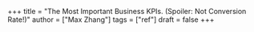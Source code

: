 +++
title = "The Most Important Business KPIs. (Spoiler: Not Conversion Rate!)"
author = ["Max Zhang"]
tags = ["ref"]
draft = false
+++
